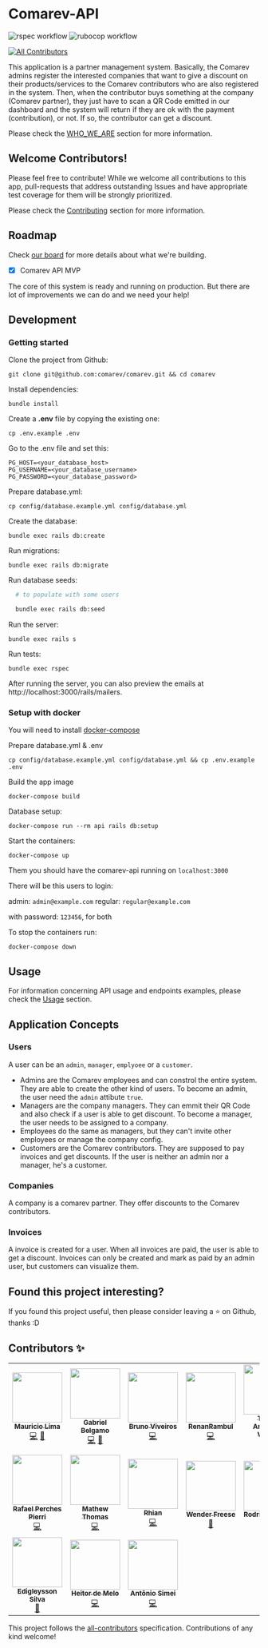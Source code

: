 # Comarev-API

![rspec workflow](https://github.com/belgamo/comarev/actions/workflows/rspec.yml/badge.svg)
![rubocop workflow](https://github.com/belgamo/comarev/actions/workflows/rubocop.yml/badge.svg)

<!-- ALL-CONTRIBUTORS-BADGE:START - Do not remove or modify this section -->
[![All Contributors](https://img.shields.io/badge/all_contributors-17-orange.svg?style=flat-square)](#contributors-)
<!-- ALL-CONTRIBUTORS-BADGE:END -->

This application is a partner management system. Basically, the Comarev admins register the interested companies that want to give a discount on their products/services to the Comarev contributors who are also registered in the system. Then, when the contributor buys something at the company (Comarev partner), they just have to scan a QR Code emitted in our dashboard and the system will return if they are ok with the payment (contribution), or not. If so, the contributor can get a discount.

Please check the [WHO_WE_ARE](WHO_WE_ARE.md) section for more information.

## Welcome Contributors!

Please feel free to contribute! While we welcome all contributions to this app, pull-requests that address outstanding Issues and have appropriate test coverage for them will be strongly prioritized.

Please check the [Contributing](CONTRIBUTING.md) section for more information.

## Roadmap

Check [our board](https://github.com/comarev/comarev/projects/1) for more details about what we're building.

- [x] Comarev API MVP

The core of this system is ready and running on production. But there are lot of improvements we can do and we need your help!

## Development

### Getting started

Clone the project from Github:

    git clone git@github.com:comarev/comarev.git && cd comarev

Install dependencies:

    bundle install

Create a **.env** file by copying the existing one:

    cp .env.example .env

Go to the .env file and set this:

```
PG_HOST=<your_database_host>
PG_USERNAME=<your_database_username>
PG_PASSWORD=<your_database_password>
```

Prepare database.yml:

    cp config/database.example.yml config/database.yml

Create the database:

    bundle exec rails db:create

Run migrations:

    bundle exec rails db:migrate

Run database seeds:
  ```bash
    # to populate with some users

    bundle exec rails db:seed
  ```


Run the server:

    bundle exec rails s

Run tests:

    bundle exec rspec

After running the server, you can also preview the emails at http://localhost:3000/rails/mailers.

### Setup with docker

You will need to install [docker-compose](https://docs.docker.com/compose/install/)

Prepare database.yml & .env

    cp config/database.example.yml config/database.yml && cp .env.example .env

Build the app image

    docker-compose build

Database setup:

    docker-compose run --rm api rails db:setup

Start the containers:

    docker-compose up

Them you should have the comarev-api running on `localhost:3000`

There will be this users to login:

admin: `admin@example.com`
regular: `regular@example.com`

with password: `123456`, for both

To stop the containers run:

    docker-compose down

## Usage
For information concerning API usage and endpoints examples, please check the [Usage](USAGE.md) section.

## Application Concepts

### Users

A user can be an `admin`, `manager`, `emplyoee` or a `customer`.

- Admins are the Comarev employees and can constrol the entire system. They are able to create the other kind of users. To become an admin, the user need the `admin` attibute `true`.
- Managers are the company managers. They can emmit their QR Code and also check if a user is able to get discount. To become a manager, the user needs to be assigned to a company.
- Employees do the same as managers, but they can't invite other employees or manage the company config.
- Customers are the Comarev contributors. They are supposed to pay invoices and get discounts. If the user is neither an admin nor a manager, he's a customer.

### Companies

A company is a comarev partner. They offer discounts to the Comarev contributors.

### Invoices

A invoice is created for a user. When all invoices are paid, the user is able to get a discount. Invoices can only be created and mark as paid by an admin user, but customers can visualize them.

## Found this project interesting?

If you found this project useful, then please consider leaving a :star: on Github, thanks :D

## Contributors ✨

<!-- ALL-CONTRIBUTORS-LIST:START - Do not remove or modify this section -->
<!-- prettier-ignore-start -->
<!-- markdownlint-disable -->
<table>
  <tr>
    <td align="center"><a href="https://github.com/m-pereira"><img src="https://avatars.githubusercontent.com/u/47258878?v=4?s=100" width="100px;" alt=""/><br /><sub><b>Mauricio Lima</b></sub></a><br /><a href="https://github.com/comarev/comarev/commits?author=m-pereira" title="Code">💻</a> <a href="https://github.com/comarev/comarev/commits?author=m-pereira" title="Documentation">📖</a></td>
    <td align="center"><a href="https://github.com/belgamo"><img src="https://avatars.githubusercontent.com/u/19699724?v=4?s=100" width="100px;" alt=""/><br /><sub><b>Gabriel Belgamo</b></sub></a><br /><a href="https://github.com/comarev/comarev/commits?author=belgamo" title="Code">💻</a> <a href="https://github.com/comarev/comarev/commits?author=belgamo" title="Documentation">📖</a></td>
    <td align="center"><a href="https://www.linkedin.com/in/brunoviveiros/"><img src="https://avatars.githubusercontent.com/u/27422266?v=4?s=100" width="100px;" alt=""/><br /><sub><b>Bruno Viveiros</b></sub></a><br /><a href="https://github.com/comarev/comarev/commits?author=BrunoViveiros" title="Code">💻</a></td>
    <td align="center"><a href="https://github.com/RenanRSilva"><img src="https://avatars.githubusercontent.com/u/77541655?v=4?s=100" width="100px;" alt=""/><br /><sub><b>RenanRambul</b></sub></a><br /><a href="https://github.com/comarev/comarev/commits?author=RenanRSilva" title="Code">💻</a></td>
    <td align="center"><a href="http://linkedin.com/in/thiago-antonello-vargas-241a77180/"><img src="https://avatars.githubusercontent.com/u/72185566?v=4?s=100" width="100px;" alt=""/><br /><sub><b>Thiago Antonello Vargas</b></sub></a><br /><a href="https://github.com/comarev/comarev/commits?author=thiantonello" title="Code">💻</a></td>
    <td align="center"><a href="https://github.com/ivopozzani"><img src="https://avatars.githubusercontent.com/u/84991192?v=4?s=100" width="100px;" alt=""/><br /><sub><b>ivopozzani</b></sub></a><br /><a href="https://github.com/comarev/comarev/commits?author=ivopozzani" title="Code">💻</a></td>
    <td align="center"><a href="https://github.com/tonyaraujop"><img src="https://avatars.githubusercontent.com/u/92229784?v=4?s=100" width="100px;" alt=""/><br /><sub><b>Antônio Paulino</b></sub></a><br /><a href="https://github.com/comarev/comarev/commits?author=tonyaraujop" title="Code">💻</a></td>
  </tr>
  <tr>
    <td align="center"><a href="https://www.linkedin.com/in/perchespierri/"><img src="https://avatars.githubusercontent.com/u/81635560?v=4?s=100" width="100px;" alt=""/><br /><sub><b>Rafael Perches Pierri</b></sub></a><br /><a href="https://github.com/comarev/comarev/commits?author=perchespierri" title="Code">💻</a></td>
    <td align="center"><a href="https://github.com/mathewt-p"><img src="https://avatars.githubusercontent.com/u/79904624?v=4?s=100" width="100px;" alt=""/><br /><sub><b>Mathew Thomas</b></sub></a><br /><a href="https://github.com/comarev/comarev/commits?author=mathewt-p" title="Code">💻</a></td>
    <td align="center"><a href="https://github.com/rhian-cs"><img src="https://avatars.githubusercontent.com/u/72531802?v=4?s=100" width="100px;" alt=""/><br /><sub><b>Rhian</b></sub></a><br /><a href="https://github.com/comarev/comarev/commits?author=rhian-cs" title="Code">💻</a></td>
    <td align="center"><a href="http://www.wenderfreese.com"><img src="https://avatars.githubusercontent.com/u/941776?v=4?s=100" width="100px;" alt=""/><br /><sub><b>Wender Freese</b></sub></a><br /><a href="https://github.com/comarev/comarev/pulls?q=is%3Apr+reviewed-by%3Awenderjean" title="Reviewed Pull Requests">👀</a></td>
    <td align="center"><a href="http://rodrigo.vitiello.com.br"><img src="https://avatars.githubusercontent.com/u/12713965?v=4?s=100" width="100px;" alt=""/><br /><sub><b>Rodrigo Vitiello</b></sub></a><br /><a href="https://github.com/comarev/comarev/pulls?q=is%3Apr+reviewed-by%3ARodrigoVitiello" title="Reviewed Pull Requests">👀</a></td>
    <td align="center"><a href="https://github.com/andreLumor"><img src="https://avatars.githubusercontent.com/u/36737050?v=4?s=100" width="100px;" alt=""/><br /><sub><b>André Moreira</b></sub></a><br /><a href="https://github.com/comarev/comarev/commits?author=andreLumor" title="Code">💻</a></td>
    <td align="center"><a href="https://github.com/Thekote"><img src="https://avatars.githubusercontent.com/u/45775182?v=4?s=100" width="100px;" alt=""/><br /><sub><b>Guilherme Monteiro</b></sub></a><br /><a href="https://github.com/comarev/comarev/commits?author=Thekote" title="Code">💻</a></td>
  </tr>
  <tr>
    <td align="center"><a href="https://codesilva.github.io"><img src="https://avatars.githubusercontent.com/u/15680379?v=4?s=100" width="100px;" alt=""/><br /><sub><b>Edigleysson Silva</b></sub></a><br /><a href="https://github.com/comarev/comarev/pulls?q=is%3Apr+reviewed-by%3Ageeksilva97" title="Reviewed Pull Requests">👀</a></td>
    <td align="center"><a href="https://github.com/HeitorMC"><img src="https://avatars.githubusercontent.com/u/34009891?v=4?s=100" width="100px;" alt=""/><br /><sub><b>Heitor de Melo </b></sub></a><br /><a href="https://github.com/comarev/comarev/commits?author=HeitorMC" title="Code">💻</a></td>
    <td align="center"><a href="https://www.linkedin.com/in/antonio-simei/"><img src="https://avatars.githubusercontent.com/u/79973491?v=4?s=100" width="100px;" alt=""/><br /><sub><b>Antônio Simei</b></sub></a><br /><a href="https://github.com/comarev/comarev/commits?author=aq-simei" title="Code">💻</a></td>
  </tr>
</table>

<!-- markdownlint-restore -->
<!-- prettier-ignore-end -->

<!-- ALL-CONTRIBUTORS-LIST:END -->

This project follows the [all-contributors](https://github.com/all-contributors/all-contributors) specification. Contributions of any kind welcome!
